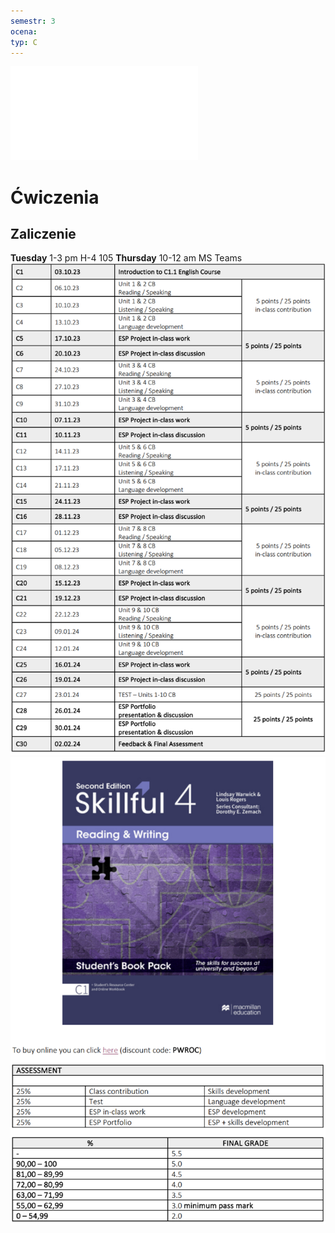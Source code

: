 ```yaml
---
semestr: 3
ocena: 
typ: C
---
```

![](Notatki/Semestr%203/Język%20angielski%20-%20C1.1/Ćwiczenia/Skillful_Reading_amp_Writing_4_Advanced.pdf)
# Ćwiczenia

## Zaliczenie
**Tuesday** 1-3 pm H-4 105
**Thursday** 10-12 am MS Teams
![](Notatki/Semestr%203/Język%20angielski%20-%20C1.1/Ćwiczenia/Pasted%20image%2020231010141355.png)
![](Notatki/Semestr%203/Język%20angielski%20-%20C1.1/Ćwiczenia/Pasted%20image%2020231010141410.png)
